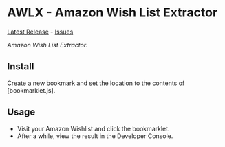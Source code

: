 # AWLX - Amazon Wish List Extractor
[Latest Release] - [Issues]

_Amazon Wish List Extractor._

[Latest Release]: https://github.com/metaist/awlx/releases/latest
[Documentation]: https://github.com/metaist/awlx/wiki
[Issues]: https://github.com/metaist/awlx/issues

## Install
Create a new bookmark and set the location to the contents of [bookmarklet.js].

## Usage
- Visit your Amazon Wishlist and click the bookmarklet.
- After a while, view the result in the Developer Console.
